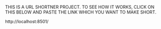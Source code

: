   THIS IS A URL SHORTNER PROJECT. TO SEE HOW IT WORKS, CLICK ON THIS BELOW AND PASTE THE LINK WHICH YOU WANT TO MAKE SHORT.

http://localhost:8501/
